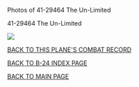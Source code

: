 
Photos of 41-29464 The Un-Limited






 




41-29464 The Un-Limited  
  

![](41-29464.jpg)  
  

[BACK TO THIS PLANE'S COMBAT RECORD](ValorToVictory/b24s/41-29464.md)  

[BACK TO B-24 INDEX PAGE](ValorToVictory/000b24s.md)  

[BACK TO MAIN PAGE](ValorToVictory/index.html)


